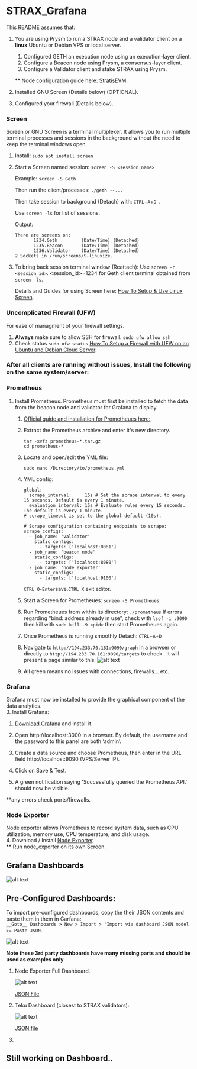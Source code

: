 # STRAX_Grafana

This README assumes that: 
1. You are using Prysm to run a STRAX node and a validator client on a __linux__ Ubuntu or Debian VPS or local server.
   1. Configured GETH an execution node using an execution-layer client.
   2. Configure a Beacon node using Prysm, a consensus-layer client.
   3. Configure a Validator client and stake STRAX using Prysm.
   
   ** Node configuration guide here: [StratisEVM](https://github.com/stratisproject/StratisEVM).
   
3. Installed GNU Screen (Details below) (OPTIONAL).
4. Configured your firewall (Details below).

### Screen
Screen or GNU Screen is a terminal multiplexer. It allows you to run multiple terminal processes and sessions in the background without the need to keep the terminal windows open.
1. Install:
`sudo apt install screen` 

2. Start a Screen named session: 
   `screen -S <session_name>`

   Example: `screen -S Geth`
   
   Then run the client/processes: `./geth --...`
   
   Then take session to background (Detach) with: `CTRL`+`A`+`D `.

   Use `screen -ls` for list of sessions.
   
   Output:
   ```shell
   There are screens on:
          1234.Geth      	(Date/Time)	(Detached)
          1235.Beacon	    (Date/Time)	(Detached)
          1236.Validator	(Date/Time)	(Detached)
   2 Sockets in /run/screens/S-linuxize.
   ```
  3. To bring back session terminal window (Reattach):
     Use `screen -r <session_id>`. <session_id>=1234 for Geth client terminal obtained from `screen -ls`.

     Details and Guides for using Screen here: [How To Setup & Use Linux Screen](https://linuxize.com/post/how-to-use-linux-screen/).
   
### Uncomplicated Firewall (UFW)
For ease of managment of your firewall settings.
1. __Always__ make sure to allow SSH for firewall. `sudo ufw allow ssh`
2.  Check status `sudo ufw status`
[How To Setup a Firewall with UFW on an Ubuntu and Debian Cloud Server](https://www.digitalocean.com/community/tutorials/how-to-setup-a-firewall-with-ufw-on-an-ubuntu-and-debian-cloud-server).     


  

### After all clients are running without issues, Install the following on the same system/server:
### Prometheus
1. Install Prometheus.
  Prometheus must first be installed to fetch the data from the beacon node and validator for Grafana to display.
    1. [Official guide and installation for Prometheues here:](https://prometheus.io/docs/prometheus/latest/getting_started/).
    2. Extract the Prometheus archive and enter it's new directory.
       ```shell
       tar -xvfz prometheus-*.tar.gz
       cd prometheus-*
       ```
    3. Locate and open/edit the YML file:
       ```shell
       sudo nano /Directory/to/prometheus.yml
       ```
    4. YML config:
       ```shell
       global:
         scrape_interval:     15s # Set the scrape interval to every 15 seconds. Default is every 1 minute.
         evaluation_interval: 15s # Evaluate rules every 15 seconds. The default is every 1 minute.
       # scrape_timeout is set to the global default (10s).
       
       # Scrape configuration containing endpoints to scrape:
       scrape_configs:
         - job_name: 'validator'
           static_configs:
             - targets: ['localhost:8081']
         - job_name: 'beacon node'
           static_configs:
             - targets: ['localhost:8080']
         - job_name: 'node_exporter'
           static_configs:
             - targets: ['localhost:9100']
        ````
       `CTRL O`-`Enter`save.`CTRL X` exit editor.

    5. Start a Screen for Prometheues: `screen -S Prometheues`
    6. Run Prometheues from within its directory: `./prometheus`
       If errors regarding "bind: address already in use", check <PID> with `lsof -i :9090` then kill with `sudo kill -9 <pid>` then start Prometheues again.
    8. Once Prometheus is running smoothly Detach: `CTRL`+`A`+`D`
    9. Navigate to `http://194.233.70.161:9090/graph` in a browser or directly to `http://194.233.70.161:9090/targets` to check . It will present a page similar to this:
     ![alt text](https://github.com/0xsats/STRAX_Grafana/blob/main/img/prometheus.png)
   10. All green means no issues with connections, firewalls... etc.


### Grafana
Grafana must now be installed to provide the graphical component of the data analytics.  
3. Install Grafana:
   1. [Download Grafana](https://grafana.com/grafana/download) and install it.
      
   2. Open http://localhost:3000 in a browser. By default, the username and the password to this panel are both ‘admin’.
    
   3. Create a data source and choose Prometheus, then enter in the URL field http://localhost:9090 (VPS/Server IP).
      
   4. Click on Save & Test.
   5. A green notification saying 'Successfully queried the Prometheus API.' should now be visible.  

   **any errors check ports/firewalls.



### Node Exporter  
Node exporter allows Prometheus to record system data, such as CPU utilization, memory use, CPU temperature, and disk usage.  
4. Download / Install [Node Exporter](https://prometheus.io/download/#node_exporter).  
** Run node_exporter on its own Screen.  

## Grafana Dashboards  
![alt text](https://github.com/0xsats/STRAX_Grafana/blob/main/img/strax_grafana.png)  


## Pre-Configured Dashboards:
To import pre-configured dashboards, copy the their JSON contents and paste them in them in Garfana:   
`__Goto__ Dashboards > New > Import > 'Import via dashboard JSON model' >= Paste JSON`.  

![alt text](https://github.com/0xsats/STRAX_Grafana/blob/main/img/importgrafanadashboard.png)  


**Note these 3rd party dashboards have many missing parts and should be used as examples only**


1. Node Exporter Full Dashboard.
   
   ![alt text](https://github.com/0xsats/STRAX_Grafana/blob/main/img/Node%20Exporter%20Full.png)
   
   [JSON File](https://raw.githubusercontent.com/rfmoz/grafana-dashboards/master/prometheus/node-exporter-full.json)

   
2. Teku Dashboard (closest to STRAX validators):  
   
   ![alt text](https://github.com/0xsats/STRAX_Grafana/blob/main/strax_grafana.png)
   
   [JSON file](https://raw.githubusercontent.com/Consensys/teku/master/dashboard/teku-dashboard-grafana.json)
   
   
3. 




## Still working on Dashboard..
